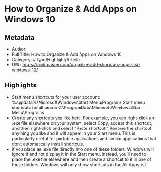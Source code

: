 # How to Organize & Add Apps on Windows 10

## Metadata

* Author: 
* Full Title: How to Organize & Add Apps on Windows 10
* Category: #Type/Highlight/Article
* URL: https://myitmaster.com/organize-add-shortcuts-apps-list-windows-10/

## Highlights

* Start menu shortcuts for your user account:
  %appdata%\Microsoft\Windows\Start Menu\Programs
  Start menu shortcuts for all users:
  C:\ProgramData\Microsoft\Windows\Start Menu\Programs
* Create any shortcuts you like here. For example, you can right-click an .exe file elsewhere on your system, select Copy, access this shortcut, and then right-click and select “Paste shortcut.” Rename the shortcut anything you like and it will appear in your Start menu.
  This is particularly useful for portable applications and similar applications that don’t automatically install shortcuts.
* if you place an .exe file directly into one of these folders, Windows will ignore it and not display it in the Start menu. Instead, you’ll need to place the .exe file elsewhere and then create a shortcut to it in one of these folders. Windows will only show shortcuts in the All Apps list.
